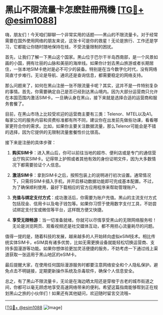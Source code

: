# 黑山不限流量卡怎麽註冊飛機 [[TG💪+ @esim1088](https://t.me/s/esim1088)]

嗨，朋友们！今天咱们聊聊一个非常实用的话题——黑山的不限流量卡。对于经常需要在国外使用网络的朋友来说，这张卡可是你的救星！无论是旅行、工作还是学习，它都能让你随时随地保持在线，不受流量限制的困扰。

首先，让我们了解一下黑山这个国家。黑山位于巴尔干半岛西南部，是一个风景如画的小国，拥有壮丽的山脉和美丽的海岸线。如果你计划去黑山旅游或者长期居住，一张本地SIM卡绝对是必不可少的装备。特别是在当今数字化时代，没有网络简直寸步难行。无论是导航、通讯还是查询信息，都需要稳定的网络支持。

那么问题来了，如何在黑山注册一张不限流量卡呢？其实，这并不是一件特别复杂的事情。首先，你需要确定自己是否已经到达黑山境内。因为大部分运营商只允许在本国范围内激活SIM卡。一旦确认身在黑山，接下来就是选择合适的运营商和服务套餐了。

目前，在黑山市场上比较受欢迎的运营商主要有三类：Telenor、MTEL以及A1。每家公司的服务内容和资费标准都有所不同，建议你在出发前先做些功课，看看哪家更符合你的需求。比如，如果你主要关注数据流量，那么Telenor可能会是不错的选择，因为它提供的无限制流量套餐性价比很高。

接下来是注册的具体步骤：

1. **购买SIM卡**：进入黑山后，你可以前往当地的超市、便利店或是专门的通信营业厅购买SIM卡。记得带上护照或者其他有效的身份证明文件，因为大多数情况下都需要验证个人信息。

2. **激活SIM卡**：拿到SIM卡之后，按照包装上的说明进行初次设置。通常情况下，只需将SIM卡插入手机，并开启移动数据功能即可完成基本配置。不过，为了确保顺利使用，最好下载相应的官方应用程序来帮助管理账户。

3. **充值与绑定支付方式**：成功激活后，你需要为账户充值。黑山的主流支付方式包括现金、信用卡以及电子钱包等。如果你习惯于使用数字支付工具，不妨尝试绑定支付宝或微信等平台，这样既方便又快捷。

4. **享受无限畅游**：当一切准备就绪，你就可以尽情享受黑山的无限网络服务啦！无论是浏览网页、观看视频还是社交媒体互动，都不用担心流量耗尽的问题。

值得一提的是，随着科技的发展，越来越多的人开始转向虚拟eSIM技术。相比传统实体SIM卡，eSIM具有诸多优势，比如无需更换设备就能轻松切换运营商、支持多国漫游等功能。如果你想体验更加灵活便捷的服务，不妨考虑一下通过线上渠道获取一张适用于黑山地区的eSIM卡。

最后提醒大家，在使用任何国际漫游服务时都要注意网络安全和个人隐私保护。避免点击不明链接，定期更新操作系统及杀毒软件，确保个人信息安全。

总之，有了黑山不限流量卡，无论是在海边晒太阳还是穿梭于古老的城市街道之间，你都可以毫无顾虑地享受高速网络带来的便利。希望这篇指南能够帮到正在规划黑山之旅的小伙伴们！如果还有其他疑问，欢迎随时留言交流哦~

---

[[TG💪+ @esim1088](https://t.me/s/esim1088) ![Image](https://i.postimg.cc/4NQfJmqS/Snipaste-2025-05-13-00-14-12.png)]